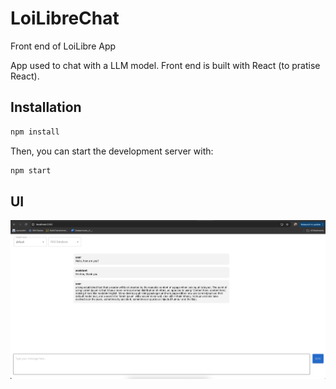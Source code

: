 # LoiLibreChat
Front end of LoiLibre App

App used to chat with a LLM model. Front end is built with React (to pratise React).


## Installation

```bash
npm install
```

Then, you can start the development server with:

```bash
npm start
```

## UI   

![UI](images/ui.png)
